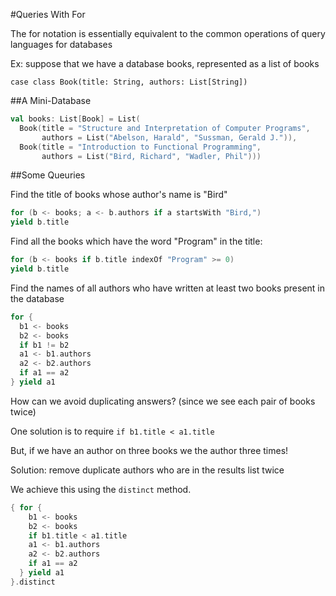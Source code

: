 #Queries With For

The for notation is essentially equivalent to the common operations of query languages for databases

Ex: suppose that we have a database books, represented as a list of books

`case class Book(title: String, authors: List[String])`

##A Mini-Database

```scala
val books: List[Book] = List(
  Book(title = "Structure and Interpretation of Computer Programs",
       authors = List("Abelson, Harald", "Sussman, Gerald J.")),
  Book(title = "Introduction to Functional Programming",
       authors = List("Bird, Richard", "Wadler, Phil")))
```

##Some Queuries

Find the title of books whose author's name is "Bird"

```scala
for (b <- books; a <- b.authors if a startsWith "Bird,")
yield b.title
```

Find all the books which have the word "Program" in the title:

```scala
for (b <- books if b.title indexOf "Program" >= 0)
yield b.title
```

Find the names of all authors who have written at least two books present in the database

```scala
for {
  b1 <- books
  b2 <- books
  if b1 != b2
  a1 <- b1.authors
  a2 <- b2.authors
  if a1 == a2
} yield a1
```

How can we avoid duplicating answers? (since we see each pair of books twice)

One solution is to require `if b1.title < a1.title`

But, if we have an author on three books we the author three times!

Solution: remove duplicate authors who are in the results list twice

We achieve this using the `distinct` method.

```scala
{ for {
    b1 <- books
    b2 <- books
    if b1.title < a1.title
    a1 <- b1.authors
    a2 <- b2.authors
    if a1 == a2
  } yield a1
}.distinct
```
